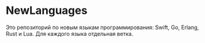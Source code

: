 # NewLanguages
Это репозиторий по новым языкам программирования: Swift, Go, Erlang, Rust и Lua. Для каждого языка отдельная ветка.
